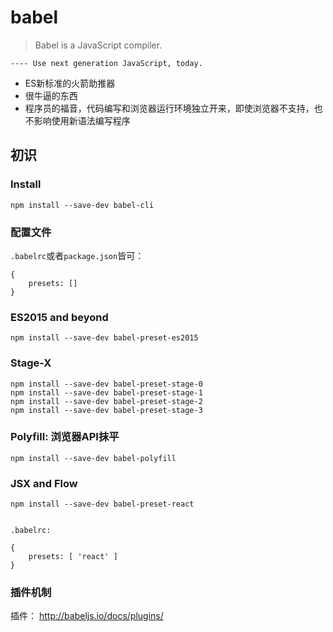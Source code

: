 # babel

> Babel is a JavaScript compiler.

`---- Use next generation JavaScript, today.`

* ES新标准的火箭助推器
* 很牛逼的东西
* 程序员的福音，代码编写和浏览器运行环境独立开来，即使浏览器不支持，也不影响使用新语法编写程序


## 初识


### Install

    npm install --save-dev babel-cli



### 配置文件

`.babelrc`或者`package.json`皆可：

    {
        presets: []
    }




### ES2015 and beyond

    npm install --save-dev babel-preset-es2015


### Stage-X

    npm install --save-dev babel-preset-stage-0
    npm install --save-dev babel-preset-stage-1
    npm install --save-dev babel-preset-stage-2
    npm install --save-dev babel-preset-stage-3




### Polyfill: 浏览器API抹平

    npm install --save-dev babel-polyfill


### JSX and Flow

    npm install --save-dev babel-preset-react


    .babelrc: 

    {
        presets: [ 'react' ]
    }


### 插件机制 

插件： <http://babeljs.io/docs/plugins/>



